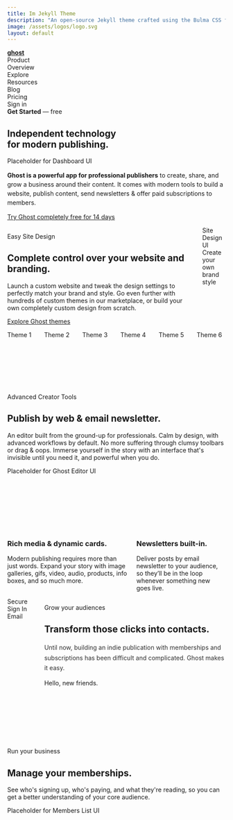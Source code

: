 ```yaml
---
title: Im Jekyll Theme
description: "An open-source Jekyll theme crafted using the Bulma CSS framework. This theme utilizes Bulma SCSS, making it incredibly easy to customize and adapt to your specific needs. With over 7 layouts and 10+ collections"
image: /assets/logos/logo.svg
layout: default
---
```


<nav class="navbar" role="navigation" aria-label="main navigation">
        <div class="container">
            <div class="navbar-brand">
                <a class="navbar-item" href="#">
                    <strong>ghost</strong>
                </a>
                <a role="button" class="navbar-burger" aria-label="menu" aria-expanded="false">
                    <span aria-hidden="true"></span>
                    <span aria-hidden="true"></span>
                    <span aria-hidden="true"></span>
                </a>
            </div>
            <div class="navbar-menu">
                <div class="navbar-start">
                    <div class="navbar-item has-dropdown is-hoverable">
                        <a class="navbar-link">Product</a>
                        <div class="navbar-dropdown">
                            <a class="navbar-item">Overview</a>
                        </div>
                    </div>
                    <a class="navbar-item">Explore</a>
                    <div class="navbar-item has-dropdown is-hoverable">
                        <a class="navbar-link">Resources</a>
                        <div class="navbar-dropdown">
                            <a class="navbar-item">Blog</a>
                        </div>
                    </div>
                    <a class="navbar-item">Pricing</a>
                </div>
                <div class="navbar-end">
                    <a class="navbar-item"><i class="fas fa-search"></i></a>
                    <a class="navbar-item">Sign in</a>
                    <div class="navbar-item">
                        <div class="buttons">
                            <a class="button is-dark get-started-btn">
                                <strong>Get Started</strong>
                                <span class="free-text">— free</span>
                            </a>
                        </div>
                    </div>
                </div>
            </div>
        </div>
    </nav>
<section class="section hero-section">
        <div class="container has-text-centered">
            <h1 class="title is-1 hero-title">
                Independent technology<br>
                <span class="text-midgrey">for modern publishing.</span>
            </h1>
            <div class="placeholder placeholder-dark hero-placeholder">
                <p>Placeholder for Dashboard UI</p>
            </div>
        </div>
</section>
    <!-- 3. INTRO TEXT SECTION -->
<section class="section">
        <div class="container" style="max-width: 720px;">
            <p class="is-size-4 has-text-weight-medium" style="line-height: 1.5;">
                <strong>Ghost is a powerful app for professional publishers</strong> to create, share, and grow a business around their content. It comes with modern tools to build a website, publish content, send newsletters & offer paid subscriptions to members.
            </p>
            <p class="mt-5">
                <a href="#" class="is-size-5 text-link">
                    Try Ghost completely free for 14 days <i class="fa-solid fa-arrow-right ml-2"></i>
                </a>
            </p>
        </div>
</section>
    <!-- 4. "COMPLETE CONTROL" SECTION (2-COLUMN) -->
<section class="section section-dark control-section">
        <div class="container">
            <div class="columns is-vcentered is-variable is-8">
                <div class="column is-5">
                    <p class="eyebrow-text">Easy Site Design</p>
                    <h2 class="title is-2">Complete control over your website and branding.</h2>
                    <p class="mt-4">
                        Launch a custom website and tweak the design settings to perfectly match your brand and style. Go even further with hundreds of custom themes in our marketplace, or build your own completely custom design from scratch.
                    </p>
                    <p class="mt-5">
                        <a href="#" class="is-size-5 text-link">
                            Explore Ghost themes <i class="fa-solid fa-arrow-right ml-2"></i>
                        </a>
                    </p>
                </div>
                <div class="column is-7">
                    <div class="control-placeholder-wrapper">
                        <div class="placeholder control-placeholder-main">Site Design UI</div>
                        <div class="placeholder control-placeholder-side">Create your own brand style</div>
                    </div>
                </div>
            </div>
        </div>
</section>
    <!-- 5. THEME SHOWCASE GRID -->
<section class="section section-dark theme-showcase-section">
        <div class="container">
            <div class="columns is-multiline is-centered">
                <div class="column is-one-third-desktop is-half-tablet">
                    <div class="placeholder theme-placeholder">Theme 1</div>
                </div>
                <div class="column is-one-third-desktop is-half-tablet">
                    <div class="placeholder theme-placeholder">Theme 2</div>
                </div>
                <div class="column is-one-third-desktop is-half-tablet">
                    <div class="placeholder theme-placeholder">Theme 3</div>
                </div>
                 <div class="column is-one-third-desktop is-half-tablet">
                    <div class="placeholder theme-placeholder">Theme 4</div>
                </div>
                <div class="column is-one-third-desktop is-half-tablet">
                    <div class="placeholder theme-placeholder">Theme 5</div>
                </div>
                 <div class="column is-one-third-desktop is-half-tablet">
                    <div class="placeholder theme-placeholder">Theme 6</div>
                </div>
            </div>
        </div>
</section>
    <!-- 6. PUBLISH BY WEB & EMAIL SECTION -->
<section class="section publish-section" style="padding: 7rem 0;">
        <div class="container has-text-centered">
            <p class="eyebrow-text" style="color: var(--color-purple);">Advanced Creator Tools</p>
            <h2 class="title is-2">Publish by web & email newsletter.</h2>
            <p class="subtitle is-5">
                An editor built from the ground-up for professionals. Calm by design, with advanced workflows by default. No more suffering through clumsy toolbars or drag & oops. Immerse yourself in the story with an interface that's invisible until you need it, and powerful when you do.
            </p>
            <div class="placeholder placeholder-light editor-placeholder">
                <p>Placeholder for Ghost Editor UI</p>
            </div>
        </div>
</section>
    <!-- 7. RICH MEDIA & NEWSLETTERS SECTIONS -->
 <section class="section section-light-grey simple-text-section has-text-centered">
        <div class="container">
            <div class="columns is-vcentered">
                <div class="column">
                    <h3 class="title is-3">Rich media & dynamic cards.</h3>
                    <p class="subtitle is-6">Modern publishing requires more than just words. Expand your story with image galleries, gifs, video, audio, products, info boxes, and so much more.</p>
                </div>
                <div class="column">
                    <h3 class="title is-3">Newsletters built-in.</h3>
                    <p class="subtitle is-6">Deliver posts by email newsletter to your audience, so they’ll be in the loop whenever something new goes live.</p>
                </div>
            </div>
        </div>
</section>
    <!-- 8. TRANSFORM CLICKS SECTION (2-COLUMN with GLOW) -->
<section class="section section-dark glow-section">
        <div class="container">
            <div class="columns is-vcentered is-variable is-8">
                <div class="column is-6">
                    <div class="email-card-bg">
                        <div class="placeholder email-card-placeholder">
                            Secure Sign In Email
                        </div>
                    </div>
                </div>
                <div class="column is-6">
                    <p class="eyebrow-text">Grow your audiences</p>
                    <h2 class="title is-2">Transform those clicks into contacts.</h2>
                    <p class="mt-4 is-size-5" style="opacity: 0.9; line-height: 1.7;">
                        Until now, building an indie publication with memberships and subscriptions has been difficult and complicated. Ghost makes it easy.
                    </p>
                    <p class="mt-4 is-size-5 has-text-weight-medium">
                        Hello, new friends.
                    </p>
                </div>
            </div>
        </div>
</section>
    <!-- 9. MANAGE YOUR MEMBERSHIPS SECTION -->
<section class="section" style="padding: 7rem 0;">
        <div class="container has-text-centered">
            <p class="eyebrow-text" style="color: var(--color-purple);">Run your business</p>
            <h2 class="title is-2">Manage your memberships.</h2>
            <p class="subtitle is-5">See who's signing up, who's paying, and what they're reading, so you can get a better understanding of your core audience.</p>
            <div class="placeholder placeholder-light editor-placeholder">
                <p>Placeholder for Members List UI</p>
            </div>
        </div>
</section>